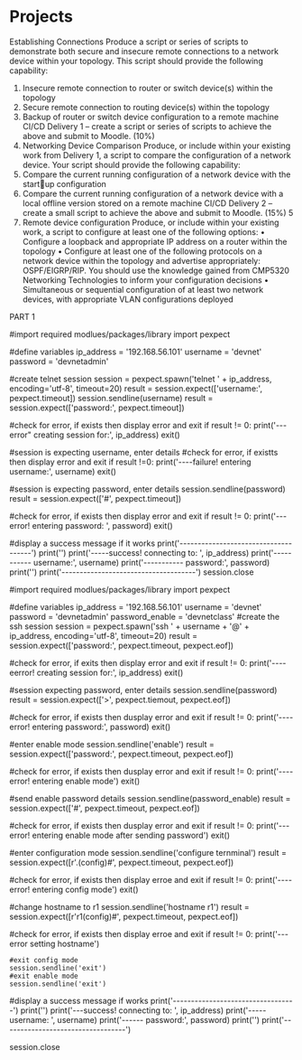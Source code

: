 # Projects
Establishing Connections
Produce a script or series of scripts to demonstrate both secure and insecure remote 
connections to a network device within your topology. This script should provide the 
following capability:
1. Insecure remote connection to router or switch device(s) within the topology 
2. Secure remote connection to routing device(s) within the topology 
3. Backup of router or switch device configuration to a remote machine
CI/CD Delivery 1 – create a script or series of scripts to achieve the above and 
submit to Moodle. (10%) 
2. Networking Device Comparison
Produce, or include within your existing work from Delivery 1, a script to compare the 
configuration of a network device. Your script should provide the following capability:
1. Compare the current running configuration of a network device with the startup configuration
2. Compare the current running configuration of a network device with a local 
offline version stored on a remote machine
CI/CD Delivery 2 – create a small script to achieve the above and submit to Moodle.
(15%) 
5
3. Remote device configuration
Produce, or include within your existing work, a script to configure at least one of the 
following options:
• Configure a loopback and appropriate IP address on a router within the 
topology
• Configure at least one of the following protocols on a network device within 
the topology and advertise appropriately: OSPF/EIGRP/RIP. You should use 
the knowledge gained from CMP5320 Networking Technologies to inform your 
configuration decisions
• Simultaneous or sequential configuration of at least two network devices, with 
appropriate VLAN configurations deployed


PART 1

#import required modlues/packages/library
import pexpect

#define variables
ip_address = '192.168.56.101'
username = 'devnet'
password = 'devnetadmin'

#create telnet session
session = pexpect.spawn('telnet ' + ip_address, encoding='utf-8', timeout=20)
result = session.expect(['username:', pexpect.timeout])
session.sendline(username)
result = session.expect(['password:', pexpect.timeout])


#check for error, if exists then display error and exit
if result != 0:
    print('---error" creating session for:', ip_address)
    exit()

#session is expecting username, enter details
#check for error, if existts then display error and exit
if result !=0:
    print('----failure! entering username:', username)
    exit()

#session is expecting password, enter details
session.sendline(password)
result = session.expect(['#', pexpect.timeout])

#check for error, if exists then display error and exit
if result != 0:
    print('--- error! entering password: ', password)
    exit()

#display a success message if it works
print('-------------------------------------')
print('')
print('-----success! connecting to: ', ip_address)
print('----------- username:', username)
print('----------- password:', password)
print('')
print('-------------------------------------')
session.close






#import required modlues/packages/library
import pexpect

#define variables
ip_address = '192.168.56.101'
username = 'devnet'
password = 'devnetadmin'
password_enable = 'devnetclass'
#create the ssh session
session = pexpect.spawn('ssh ' + username + '@' + ip_address, encoding='utf-8', timeout=20)
result = session.expect(['password:', pexpect.timeout, pexpect.eof])

#check for error, if exits then display error and exit
if result != 0:
    print('----eerror! creating session for:', ip_address)
    exit()

#session expecting password, enter details
session.sendline(password)
result = session.expect(['>', pexpect.tiemout, pexpect.eof])

#check for error, if exists then dusplay error and exit
if result != 0:
    print('----error! entering password:', password)
    exit()

#enter enable mode
session.sendline('enable')
result = session.expect(['password:', pexpect.timeout, pexpect.eof])

#check for error, if exists then dusplay error and exit
if result != 0:
    print('----error! entering enable mode')
    exit()

#send enable password details
session.sendline(password_enable)
result = session.expect(['#', pexpect.timeout, pexpect.eof])

#check for error, if exists then dusplay error and exit
if result != 0:
    print('---error! entering enable mode after sending password')
    exit()

#enter configuration mode
session.sendline('configure ternminal')
result = session.expect([r'.\(config\)#', pexpect.timeout, pexpect.eof])

#check for error, if exists then display erroe and exit
if result != 0:
    print('---- error! entering config mode')
    exit()

#change hostname to r1
session.sendline('hostname r1')
result = session.expect([r'r1\(config\)#', pexpect.timeout, pexpect.eof])

#check for error, if exists then display erroe and exit
if result != 0:
    print('--- error setting hostname')

    #exit config mode
    session.sendline('exit')
    #exit enable mode
    session.sendline('exit')

#display a success message if works
print('----------------------------------')
print('')
print('---success! connecting to: ', ip_address)
print('----- username: ', username)
print('------ password:', password)
print('')
print('----------------------------------')

session.close













